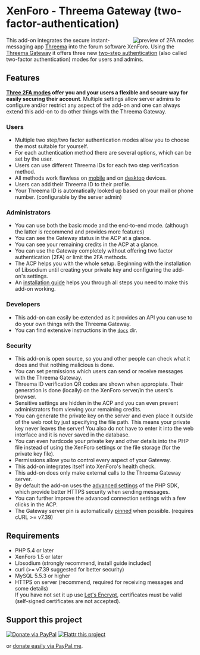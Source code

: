 # XenForo - Threema Gateway (two-factor-authentication)

<!-- video link/preview gif on the right site -->
[<img alt="preview of 2FA modes" align="right"  src="https://cdn.rawgit.com/rugk/xenforo-threema-gateway/5cfd16b8/docs/gifs/allLoginMobilePlaySmall.gif">](https://cdn.rawgit.com/rugk/xenforo-threema-gateway/9bc57e61/docs/screencasts/allMobile.webm)

This add-on integrates the secure instant-messaging app [Threema](https://threema.ch) into the forum software XenForo. Using the [Threema Gateway](https://gateway.threema.ch) it offers three new [two-step authentication](https://xenforo.com/community/threads/two-step-verification-and-security-improvements.99881/) (also called two-factor authentication) modes for users and admins.

## Features

**[Three 2FA modes](docs/2faMethods.md) offer you and your users a flexible and secure way for easily securing their account**. Multiple settings allow server admins to configure and/or restrict any aspect of the add-on and one can always extend this add-on to do other things with the Threema Gateway.

### Users
* Multiple two step/two factor authentication modes allow you to choose the most suitable for yourself.
* For each authentication method there are several options, which can be set by the user.
* Users can use different Threema IDs for each two step verification method.
* All methods work flawless on [mobile](https://cdn.rawgit.com/rugk/xenforo-threema-gateway/9bc57e61/docs/screencasts/allMobile.webm) and on [desktop](https://cdn.rawgit.com/rugk/xenforo-threema-gateway/9bc57e61/docs/screencasts/allDesktop.webm) devices.
* Users can add their Threema ID to their profile.
* Your Threema ID is automatically looked up based on your mail or phone number. (configurable by the server admin)

### Administrators
* You can use both the basic mode and the end-to-end mode. (although the latter is recommend and provides more features)
* You can see the Gateway status in the ACP at a glance.
* You can see your remaining credits in the ACP at a glance.
* You can use the Gateway completely without offering two factor authentication (2FA) or limit the 2FA methods.
* The ACP helps you with the whole setup. Beginning with the installation of Libsodium until creating your private key and configuring the add-on's settings.
* An [installation guide](https://github.com/rugk/xenforo-threema-gateway/wiki/Setup) helps you through all steps you need to make this add-on working.

### Developers
* This add-on can easily be extended as it provides an API you can use to do your own things with the Threema Gateway.
* You can find extensive instructions in the [`docs`](docs/) dir.

### Security
* This add-on is open source, so you and other people can check what it does and that nothing malicious is done.
* You can set permissions which users can send or receive messages with the Threema Gateway.
* Threema ID verification QR codes are shown when appropiate. Their generation is done (locally) on the XenForo server/in the users's browser.
* Sensitive settings are hidden in the ACP and you can even prevent administrators from viewing your remaining credits.
* You can generate the private key on the server and even place it outside of the web root by just specifying the file path. This means your private key never leaves the server! You also do not have to enter it into the web interface and it is never saved in the database.
* You can even hardcode your private key and other details into the PHP file instead of using the XenForo settings or the file storage (for the private key file).
* Permissions allow you to control every aspect of your Gateway.
* This add-on integrates itself into XenForo's health check.
* This add-on does only make external calls to the Threema Gateway server.
* By default the add-on uses the [advanced settings](https://github.com/rugk/threema-msgapi-sdk-php#user-content-creating-a-connection-with-advanced-options) of the PHP SDK, which provide better HTTPS security when sending messages.
* You can further improve the advanced connection settings with a few clicks in the ACP.
* The Gateway server pin is automatically [pinned](https://www.owasp.org/index.php/Certificate_and_Public_Key_Pinning) when possible. (requires cURL >= v7.39)

## Requirements
* PHP 5.4 or later
* XenForo 1.5 or later
* Libsodium (strongly recommend, install guide included)
* curl (>= v7.39 suggested for better security)
* MySQL 5.5.3 or higher
* HTTPS on server (recommend, required for receiving messages and some details)  
   If you have not set it up use [Let's Encrypt](https://letsencrypt.org/), certificates must be valid (self-signed certificates are not accepted).

## Support this project

[![Donate via PayPal](https://www.paypalobjects.com/webstatic/en_US/i/btn/png/gold-pill-paypal-26px.png)](https://www.paypal.com/cgi-bin/webscr?cmd=_s-xclick&hosted_button_id=W97D7EVM95V2Q)
[![Flattr this project](https://api.flattr.com/button/flattr-badge-large.png)](https://flattr.com/submit/auto?user_id=rugk&url=https%3A%2F%2Fgithub.com%2Frugk%2Fxenforo-threema-gateway&title=xenforo-threema-gateway%20-%20in-app&tags=threema,2fa,security&category=software)

or [donate easily via PayPal.me](https://paypal.me/rugk).
